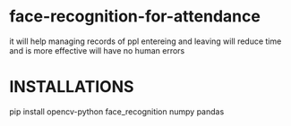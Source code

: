 # face-recognition-for-attendance
it will help managing records of ppl entereing and leaving
will reduce time and is more effective
will have no human errors

# INSTALLATIONS 
pip install opencv-python face_recognition numpy pandas
